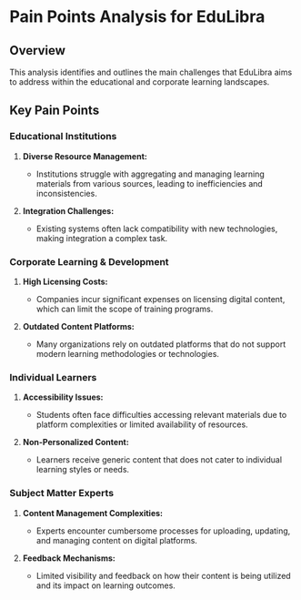 # Pain Points Analysis for EduLibra

## Overview
This analysis identifies and outlines the main challenges that EduLibra aims to address within the educational and corporate learning landscapes.

## Key Pain Points

### Educational Institutions
1. **Diverse Resource Management:**
   - Institutions struggle with aggregating and managing learning materials from various sources, leading to inefficiencies and inconsistencies.

2. **Integration Challenges:**
   - Existing systems often lack compatibility with new technologies, making integration a complex task.

### Corporate Learning & Development
1. **High Licensing Costs:**
   - Companies incur significant expenses on licensing digital content, which can limit the scope of training programs.

2. **Outdated Content Platforms:**
   - Many organizations rely on outdated platforms that do not support modern learning methodologies or technologies.

### Individual Learners
1. **Accessibility Issues:**
   - Students often face difficulties accessing relevant materials due to platform complexities or limited availability of resources.

2. **Non-Personalized Content:**
   - Learners receive generic content that does not cater to individual learning styles or needs.

### Subject Matter Experts
1. **Content Management Complexities:**
   - Experts encounter cumbersome processes for uploading, updating, and managing content on digital platforms.

2. **Feedback Mechanisms:**
   - Limited visibility and feedback on how their content is being utilized and its impact on learning outcomes.
